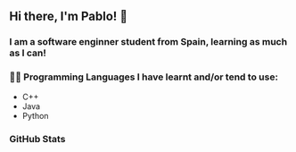 ## Hi there, I'm Pablo! 👋

### I am a software enginner student from Spain, learning as much as I can!

### 👨‍💻 Programming Languages I have learnt and/or tend to use:
- C++
- Java
- Python

### GitHub Stats
